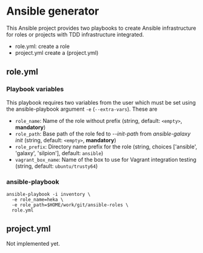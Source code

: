 # Ansible generator

This Ansible project provides two playbooks to create Ansible
infrastructure for roles or projects with TDD infrastructure
integrated.

* role.yml: create a role
* project.yml create a  (project.yml)


## role.yml

### Playbook variables

This playbook requires two variables from the user which must be set
using the ansible-playbook argument ``-e`` (``--extra-vars``). These are

* ``role_name``: Name of the role without prefix (string, default: ``<empty>``, **mandatory**)
* ``role_path``: Base path of the role fed to *--init-path* from *ansible-galaxy init* (string, default: ``<empty>``, **mandatory**)
* ``role_prefix``: Directory name prefix for the role (string, choices ['ansible', 'galaxy', 'silpion'], default: ``ansible``)
* ``vagrant_box_name``: Name of the box to use for Vagrant integration testing (string, default: ``ubuntu/trusty64``)

### ansible-playbook

    ansible-playbook -i inventory \
      -e role_name=heka \
      -e role_path=$HOME/work/git/ansible-roles \
      role.yml

## project.yml

Not implemented yet.


<!-- vim: set nofen ts=4 sw=4 et: -->
